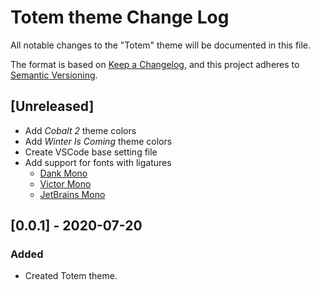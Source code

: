 # Totem theme Change Log

All notable changes to the "Totem" theme will be documented in this file.

The format is based on [Keep a Changelog](https://keepachangelog.com/en/1.0.0/),
and this project adheres to [Semantic Versioning](https://semver.org/spec/v2.0.0.html).

## [Unreleased]
- Add *Cobalt 2* theme colors
- Add *Winter Is Coming* theme colors
- Create VSCode base setting file
- Add support for fonts with ligatures
  - [Dank Mono](https://dank.sh/)
  - [Victor Mono](https://rubjo.github.io/victor-mono)
  - [JetBrains Mono](https://www.jetbrains.com/lp/mono)


## [0.0.1] - 2020-07-20
### Added

- Created Totem theme.
